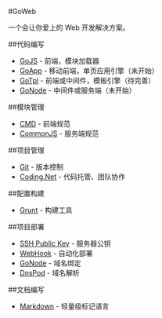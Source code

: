 #GoWeb

一个会让你爱上的 Web 开发解决方案。

##代码编写

- [GoJS](https://github.com/Lanfei/GoJS) - 前端，模块加载器 
- [GoApp](https://github.com/Lanfei/GoApp) - 移动前端，单页应用引擎（未开始）
- [GoTpl](https://github.com/Lanfei/GoTpl) - 前端或中间件，模板引擎（待完善）
- [GoNode](https://github.com/Lanfei/GoNode) - 中间件或服务端（未开始）

##模块管理
- [CMD](http://lanfei.github.io/GoJS/docs/index.html#cmd) - 前端规范
- [CommonJS](http://wiki.commonjs.org/wiki/CommonJS) - 服务端规范

##项目管理
- [Git](http://git-scm.com/) - 版本控制
- [Coding.Net](https://coding.net/) - 代码托管、团队协作

##配置构建
- [Grunt](http://gruntjs.com/) - 构建工具

##项目部署
- [SSH Public Key](http://git-scm.com/book/en/v2/Git-on-the-Server-Generating-Your-SSH-Public-Key) - 服务器公钥
- [WebHook](https://coding.net/help/about_coding/what_is_web_hook) - 自动化部署
- [GoNode](https://github.com/Lanfei/GoNode) - 域名绑定
- [DnsPod](http://www.dnspod.cn/) - 域名解析

##文档编写
- [Markdown](https://coding.net/u/coding/p/Coding-Feedback/git/blob/master/markdown-syntax.md) - 轻量级标记语言
